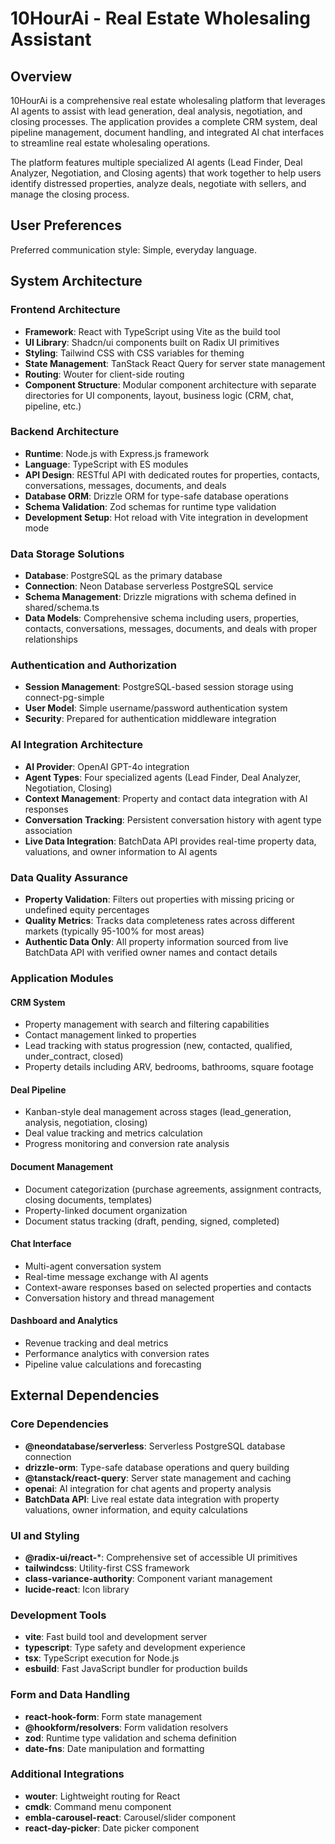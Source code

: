 # 10HourAi - Real Estate Wholesaling Assistant

## Overview

10HourAi is a comprehensive real estate wholesaling platform that leverages AI agents to assist with lead generation, deal analysis, negotiation, and closing processes. The application provides a complete CRM system, deal pipeline management, document handling, and integrated AI chat interfaces to streamline real estate wholesaling operations.

The platform features multiple specialized AI agents (Lead Finder, Deal Analyzer, Negotiation, and Closing agents) that work together to help users identify distressed properties, analyze deals, negotiate with sellers, and manage the closing process.

## User Preferences

Preferred communication style: Simple, everyday language.

## System Architecture

### Frontend Architecture
- **Framework**: React with TypeScript using Vite as the build tool
- **UI Library**: Shadcn/ui components built on Radix UI primitives
- **Styling**: Tailwind CSS with CSS variables for theming
- **State Management**: TanStack React Query for server state management
- **Routing**: Wouter for client-side routing
- **Component Structure**: Modular component architecture with separate directories for UI components, layout, business logic (CRM, chat, pipeline, etc.)

### Backend Architecture
- **Runtime**: Node.js with Express.js framework
- **Language**: TypeScript with ES modules
- **API Design**: RESTful API with dedicated routes for properties, contacts, conversations, messages, documents, and deals
- **Database ORM**: Drizzle ORM for type-safe database operations
- **Schema Validation**: Zod schemas for runtime type validation
- **Development Setup**: Hot reload with Vite integration in development mode

### Data Storage Solutions
- **Database**: PostgreSQL as the primary database
- **Connection**: Neon Database serverless PostgreSQL service
- **Schema Management**: Drizzle migrations with schema defined in shared/schema.ts
- **Data Models**: Comprehensive schema including users, properties, contacts, conversations, messages, documents, and deals with proper relationships

### Authentication and Authorization
- **Session Management**: PostgreSQL-based session storage using connect-pg-simple
- **User Model**: Simple username/password authentication system
- **Security**: Prepared for authentication middleware integration

### AI Integration Architecture
- **AI Provider**: OpenAI GPT-4o integration
- **Agent Types**: Four specialized agents (Lead Finder, Deal Analyzer, Negotiation, Closing)
- **Context Management**: Property and contact data integration with AI responses
- **Conversation Tracking**: Persistent conversation history with agent type association
- **Live Data Integration**: BatchData API provides real-time property data, valuations, and owner information to AI agents

### Data Quality Assurance
- **Property Validation**: Filters out properties with missing pricing or undefined equity percentages
- **Quality Metrics**: Tracks data completeness rates across different markets (typically 95-100% for most areas)
- **Authentic Data Only**: All property information sourced from live BatchData API with verified owner names and contact details

### Application Modules

#### CRM System
- Property management with search and filtering capabilities
- Contact management linked to properties
- Lead tracking with status progression (new, contacted, qualified, under_contract, closed)
- Property details including ARV, bedrooms, bathrooms, square footage

#### Deal Pipeline
- Kanban-style deal management across stages (lead_generation, analysis, negotiation, closing)
- Deal value tracking and metrics calculation
- Progress monitoring and conversion rate analysis

#### Document Management
- Document categorization (purchase agreements, assignment contracts, closing documents, templates)
- Property-linked document organization
- Document status tracking (draft, pending, signed, completed)

#### Chat Interface
- Multi-agent conversation system
- Real-time message exchange with AI agents
- Context-aware responses based on selected properties and contacts
- Conversation history and thread management

#### Dashboard and Analytics
- Revenue tracking and deal metrics
- Performance analytics with conversion rates
- Pipeline value calculations and forecasting

## External Dependencies

### Core Dependencies
- **@neondatabase/serverless**: Serverless PostgreSQL database connection
- **drizzle-orm**: Type-safe database operations and query building
- **@tanstack/react-query**: Server state management and caching
- **openai**: AI integration for chat agents and property analysis
- **BatchData API**: Live real estate data integration with property valuations, owner information, and equity calculations

### UI and Styling
- **@radix-ui/react-***: Comprehensive set of accessible UI primitives
- **tailwindcss**: Utility-first CSS framework
- **class-variance-authority**: Component variant management
- **lucide-react**: Icon library

### Development Tools
- **vite**: Fast build tool and development server
- **typescript**: Type safety and development experience
- **tsx**: TypeScript execution for Node.js
- **esbuild**: Fast JavaScript bundler for production builds

### Form and Data Handling
- **react-hook-form**: Form state management
- **@hookform/resolvers**: Form validation resolvers
- **zod**: Runtime type validation and schema definition
- **date-fns**: Date manipulation and formatting

### Additional Integrations
- **wouter**: Lightweight routing for React
- **cmdk**: Command menu component
- **embla-carousel-react**: Carousel/slider component
- **react-day-picker**: Date picker component